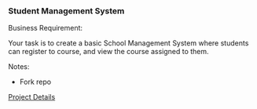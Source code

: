 ### Student Management System 
Business Requirement:

Your task is to create a basic School Management System where students can register to course, and view the course assigned to them.


Notes: 
- Fork repo



[Project Details](medmanagement.pdf)